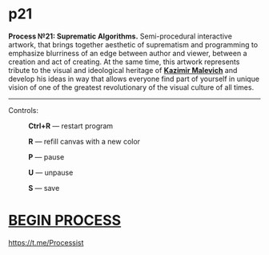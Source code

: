# p21
**Process №21: Suprematic Algorithms.** Semi-procedural interactive artwork, that brings together aesthetic of suprematism and programming to emphasize blurriness of an edge between author and viewer, between a creation and act of creating. At the same time, this artwork represents tribute to the visual and ideological heritage of <a href="https://en.wikipedia.org/wiki/Kazimir_Malevich" target="_blank"><b>Kazimir Malevich</b></a> and develop his ideas in way that allows everyone find part of yourself in unique vision of one of the greatest revolutionary of the visual culture of all times.
***
<dl>
  <dt>Controls:</dt>
  <dd><p><b>Ctrl+R</b> — restart program</p>
  <p><b>R</b> — refill canvas with a new color</p>
  <p><b>P</b> — pause</p>
  <p><b>U</b> — unpause</p>
  <p><b>S</b> — save</dd></p>
</dl>

# [BEGIN PROCESS](https://rhizomicmaze.github.io/p21/suprematicalgorithms/)


<https://t.me/Processist>
